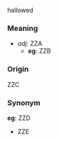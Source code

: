 hallowed
### Meaning
+ _adj_: ZZA
    + __eg__: ZZB

### Origin

ZZC

### Synonym

__eg__: ZZD

+ ZZE



